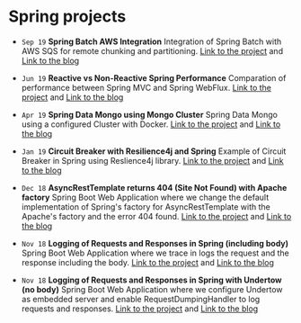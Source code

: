 # Spring projects

* `Sep 19` **Spring Batch AWS Integration** Integration of Spring Batch with AWS SQS for remote chunking and partitioning. [Link to the project](https://github.com/frandorado/spring-projects/tree/master/spring-batch-aws-integration) and [Link to the blog](https://frandorado.github.io/spring/2019/07/29/spring-batch-aws-series-introduction.html) 

* `Jun 19` **Reactive vs Non-Reactive Spring Performance** Comparation of performance between Spring MVC and Spring WebFlux. [Link to the project](https://github.com/frandorado/spring-projects/tree/master/spring-reactive-nonreactive) and [Link to the blog](https://frandorado.github.io/spring/2019/06/26/spring-reactive-vs-non-reactive-performance.html)
 
* `Apr 19` **Spring Data Mongo using Mongo Cluster** Spring Data Mongo using a configured Cluster with Docker. [Link to the project](https://github.com/frandorado/spring-projects/tree/master/spring-data-mongo-with-cluster) and [Link to the blog](https://frandorado.github.io/spring/2019/04/16/mongo-cluster-with-spring-data-mongo.html)

* `Jan 19` **Circuit Breaker with Resilience4j and Spring** Example of Circuit Breaker in Spring using Reslience4j library. [Link to the project](https://github.com/frandorado/spring-projects/tree/master/resilience4j-spring) and [Link to the blog](https://frandorado.github.io/spring/2019/01/04/circuitbreaker-resilience4j-spring.html)

* `Dec 18` **AsyncRestTemplate returns 404 (Site Not Found) with Apache factory** Spring Boot Web Application where we change the default implementation of Spring's factory for AsyncRestTemplate with the Apache's factory and the error 404 found. [Link to the project](https://github.com/frandorado/spring-projects/tree/master/async-rest-template-apache) and [Link to the blog](https://frandorado.github.io/spring/2018/12/17/asyncresttemplate-apache-404.html)

* `Nov 18` **Logging of Requests and Responses in Spring (including body)** Spring Boot Web Application where we trace in logs the request and the response including the body. [Link to the project](https://github.com/frandorado/spring-projects/tree/master/log-request-response-with-body) and [Link to the blog](https://frandorado.github.io/spring/2018/11/15/log-request-response-with-body-spring.html)

* `Nov 18` **Logging of Requests and Responses in Spring with Undertow (no body)** Spring Boot Web Application where we configure Undertow as embedded server and enable RequestDumpingHandler to log requests and responses. [Link to the project](https://github.com/frandorado/spring-projects/tree/master/log-request-response-undertow) and [Link to the blog](https://frandorado.github.io/spring/2018/11/04/log-request-response-with-undertow-spring.html)
